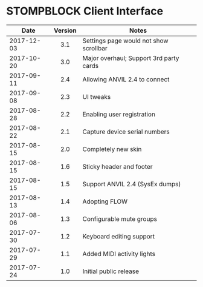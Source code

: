 # STOMPBLOCK Client Interface

| Date       | Version | Notes                                   |
| ---------- | :-----: | --------------------------------------- |
| 2017-12-03 |   3.1   | Settings page would not show scrollbar  |
| 2017-10-20 |   3.0   | Major overhaul; Support 3rd party cards |
| 2017-09-11 |   2.4   | Allowing ANVIL 2.4 to connect           |
| 2017-09-08 |   2.3   | UI tweaks                               |
| 2017-08-28 |   2.2   | Enabling user registration              |
| 2017-08-22 |   2.1   | Capture device serial numbers           |
| 2017-08-15 |   2.0   | Completely new skin                     |
| 2017-08-15 |   1.6   | Sticky header and footer                |
| 2017-08-15 |   1.5   | Support ANVIL 2.4 (SysEx dumps)         |
| 2017-08-13 |   1.4   | Adopting FLOW                           |
| 2017-08-06 |   1.3   | Configurable mute groups                |
| 2017-07-30 |   1.2   | Keyboard editing support                |
| 2017-07-29 |   1.1   | Added MIDI activity lights              |
| 2017-07-24 |   1.0   | Initial public release                  |
